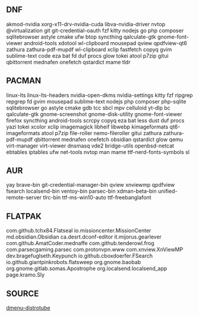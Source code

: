 ## DNF

akmod-nvidia xorg-x11-drv-nvidia-cuda
libva-nvidia-driver nvtop
@virtualization
git git-credential-oauth
fzf
kitty
nodejs
go
php composer
sqlitebrowser
astyle
cmake
ufw
btop
syncthing
qalculate-gtk
gnome-font-viewer
android-tools
xdotool
wl-clipboard
mousepad
qview
qpdfview-qt6
zathura zathura-pdf-mupdf
wl-clipboard
xclip
fastfetch
copyq
gvim
sublime-text
code
eza
bat
fd
duf
procs
glow
tokei
atool
p7zip
gitui
qbittorrent
mednafen
onefetch
qstardict
mame
tldr

## PACMAN

linux-lts
linux-lts-headers
nvidia-open-dkms
nvidia-settings
kitty
fzf
ripgrep repgrep
fd
gvim
mousepad
sublime-text
nodejs
php composer php-sqlite
sqlitebrowser
go
astyle
cmake
gdb
tcc
sbcl
mpv
celluloid
yt-dlp
bc
qalculate-gtk
gnome-screenshot
gnome-disk-utility
gnome-font-viewer
firefox
syncthing
android-tools
scrcpy
copyq
eza
bat less
dust
duf
procs
yazi
tokei
xcolor
xclip
imagemagick libheif libwebp
kimageformats qt6-imageformats
atool p7zip
file-roller
nemo-fileroller
gitui
zathura zathura-pdf-mupdf
qbittorrent
mednafen
onefetch
obsidian
qstardict
glow
qemu virt-manager virt-viewer dnsmasq vde2 bridge-utils openbsd-netcat ebtables iptables
ufw
net-tools
nvtop
man
mame
ttf-nerd-fonts-symbols
sl

## AUR

yay
brave-bin
git-credential-manager-bin
qview
xnviewmp
qpdfview
fsearch
localsend-bin
ventoy-bin
parsec-bin
xdman-beta-bin
unified-remote-server
tlrc-bin
ttf-ms-win10-auto
ttf-freebanglafont

## FLATPAK

com.github.tchx84.Flatseal
io.missioncenter.MissionCenter
md.obsidian.Obsidian
ca.desrt.dconf-editor
it.mijorus.gearlever
com.github.AmatCoder.mednaffe
com.github.tenderowl.frog
com.parsecgaming.parsec
com.protonvpn.www
com.xnview.XnViewMP
dev.bragefuglseth.Keypunch
io.github.cboxdoerfer.FSearch
io.github.giantpinkrobots.flatsweep
org.gnome.baobab
org.gnome.gitlab.somas.Apostrophe
org.localsend.localsend_app
page.kramo.Sly

## SOURCE

[dmenu-distrotube](https://gitlab.com/dwt1/dmenu-distrotube)
